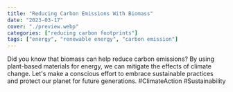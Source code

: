 ```yaml
---
title: "Reducing Carbon Emissions With Biomass"
date: "2023-03-17"
cover: "./preview.webp"
categories: ["reducing carbon footprints"] 
tags: ["energy", "renewable energy", "carbon emission"]
---
```


Did you know that biomass can help reduce carbon emissions? By using plant-based materials for energy, we can mitigate the effects of climate change. Let's make a conscious effort to embrace sustainable practices and protect our planet for future generations. #ClimateAction #Sustainability



